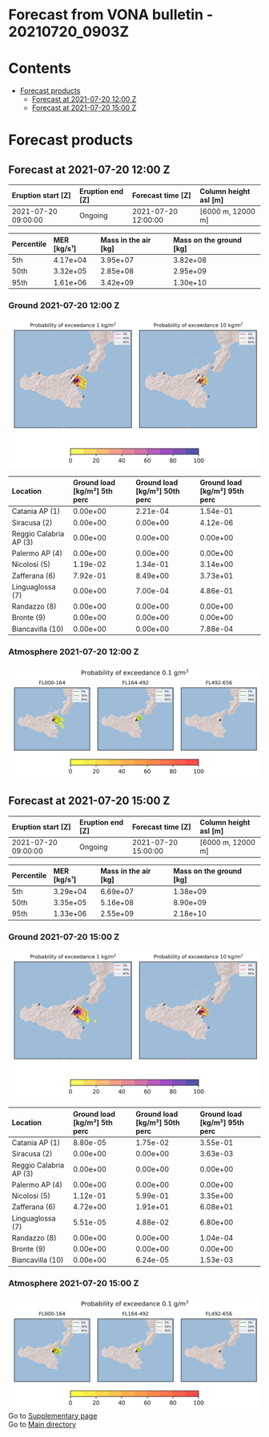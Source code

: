 
Forecast from VONA bulletin - 20210720_0903Z
============================================

Contents
========

* [Forecast products](#forecast-products)
	* [Forecast at 2021-07-20 12:00 Z](#forecast-at-2021-07-20-1200-z)
	* [Forecast at 2021-07-20 15:00 Z](#forecast-at-2021-07-20-1500-z)

# Forecast products

## Forecast at 2021-07-20 12:00 Z
  

|Eruption start [Z]|Eruption end [Z]|Forecast time [Z]|Column height asl [m]|
| :--- | :--- | :--- | :--- |
|2021-07-20 09:00:00|Ongoing|2021-07-20 12:00:00|[6000 m, 12000 m]|
  
  

|Percentile|MER [kg/s¹]|Mass in the air [kg]|Mass on the ground [kg]|
| :--- | :--- | :--- | :--- |
|5th|4.17e+04|3.95e+07|3.82e+08|
|50th|3.32e+05|2.85e+08|2.95e+09|
|95th|1.61e+06|3.42e+09|1.30e+10|
  

### Ground 2021-07-20 12:00 Z
  
![](./figures/probability_grd_2021_07_20_1200_scenario_1.png)  
  
  
  
  
  
  
  
  
  

|Location|Ground load [kg/m²] 5th perc|Ground load [kg/m²] 50th perc|Ground load [kg/m²] 95th perc|
| :--- | :--- | :--- | :--- |
|Catania AP (1)|0.00e+00|2.21e-04|1.54e-01|
|Siracusa (2)|0.00e+00|0.00e+00|4.12e-06|
|Reggio Calabria AP (3)|0.00e+00|0.00e+00|0.00e+00|
|Palermo AP (4)|0.00e+00|0.00e+00|0.00e+00|
|Nicolosi (5)|1.19e-02|1.34e-01|3.14e+00|
|Zafferana (6)|7.92e-01|8.49e+00|3.73e+01|
|Linguaglossa (7)|0.00e+00|7.00e-04|4.86e-01|
|Randazzo (8)|0.00e+00|0.00e+00|0.00e+00|
|Bronte (9)|0.00e+00|0.00e+00|0.00e+00|
|Biancavilla (10)|0.00e+00|0.00e+00|7.88e-04|
  

### Atmosphere 2021-07-20 12:00 Z
  
![](./figures/probability_air_2021_07_20_1200_scenario_1_conclev_1.png)
## Forecast at 2021-07-20 15:00 Z
  

|Eruption start [Z]|Eruption end [Z]|Forecast time [Z]|Column height asl [m]|
| :--- | :--- | :--- | :--- |
|2021-07-20 09:00:00|Ongoing|2021-07-20 15:00:00|[6000 m, 12000 m]|
  
  

|Percentile|MER [kg/s¹]|Mass in the air [kg]|Mass on the ground [kg]|
| :--- | :--- | :--- | :--- |
|5th|3.29e+04|6.69e+07|1.38e+09|
|50th|3.35e+05|5.16e+08|8.90e+09|
|95th|1.33e+06|2.55e+09|2.18e+10|
  

### Ground 2021-07-20 15:00 Z
  
![](./figures/probability_grd_2021_07_20_1500_scenario_1.png)  
  
  
  
  
  
  
  
  
  

|Location|Ground load [kg/m²] 5th perc|Ground load [kg/m²] 50th perc|Ground load [kg/m²] 95th perc|
| :--- | :--- | :--- | :--- |
|Catania AP (1)|8.80e-05|1.75e-02|3.55e-01|
|Siracusa (2)|0.00e+00|0.00e+00|3.63e-03|
|Reggio Calabria AP (3)|0.00e+00|0.00e+00|0.00e+00|
|Palermo AP (4)|0.00e+00|0.00e+00|0.00e+00|
|Nicolosi (5)|1.12e-01|5.99e-01|3.35e+00|
|Zafferana (6)|4.72e+00|1.91e+01|6.08e+01|
|Linguaglossa (7)|5.51e-05|4.88e-02|6.80e+00|
|Randazzo (8)|0.00e+00|0.00e+00|1.04e-04|
|Bronte (9)|0.00e+00|0.00e+00|0.00e+00|
|Biancavilla (10)|0.00e+00|6.24e-05|1.53e-03|
  

### Atmosphere 2021-07-20 15:00 Z
  
![](./figures/probability_air_2021_07_20_1500_scenario_1_conclev_1.png)  
Go to [Supplementary page](Supplementary_page.md)  
Go to [Main directory](https://github.com/federicapardini/Real_time_ash_forecast)